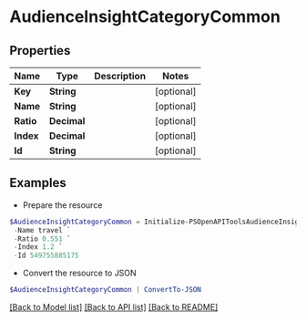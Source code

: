 # AudienceInsightCategoryCommon
## Properties

Name | Type | Description | Notes
------------ | ------------- | ------------- | -------------
**Key** | **String** |  | [optional] 
**Name** | **String** |  | [optional] 
**Ratio** | **Decimal** |  | [optional] 
**Index** | **Decimal** |  | [optional] 
**Id** | **String** |  | [optional] 

## Examples

- Prepare the resource
```powershell
$AudienceInsightCategoryCommon = Initialize-PSOpenAPIToolsAudienceInsightCategoryCommon  -Key 549755885175 `
 -Name travel `
 -Ratio 0.551 `
 -Index 1.2 `
 -Id 549755885175
```

- Convert the resource to JSON
```powershell
$AudienceInsightCategoryCommon | ConvertTo-JSON
```

[[Back to Model list]](../README.md#documentation-for-models) [[Back to API list]](../README.md#documentation-for-api-endpoints) [[Back to README]](../README.md)

